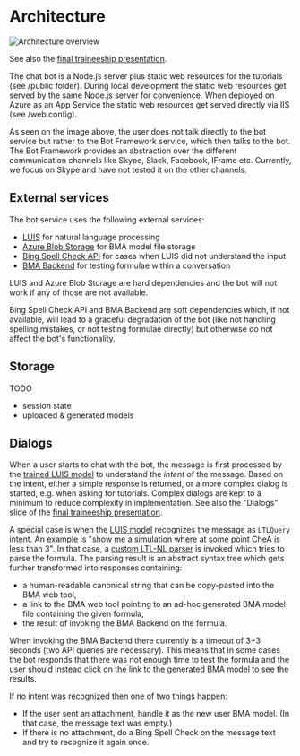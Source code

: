 [trainee-final-ppt]: https://microsoft-my.sharepoint.com/personal/t-mariec_microsoft_com/Documents/BMAChatBot%20shared/2016-09-09%20BMAChatBot%20final%20presentation.pptx?d=w44cde67cfd8c4c64a73f231fde3199b4

# Architecture

![Architecture overview](img/architecture.png)

See also the [final traineeship presentation][trainee-final-ppt].

The chat bot is a Node.js server plus static web resources for the tutorials (see /public folder).
During local development the static web resources get served by the same Node.js server for convenience.
When deployed on Azure as an App Service the static web resources get served directly via IIS (see /web.config).

As seen on the image above, the user does not talk directly to the bot service
but rather to the Bot Framework service, which then talks to the bot.
The Bot Framework provides an abstraction over the different communication channels like Skype, Slack, Facebook, IFrame etc.
Currently, we focus on Skype and have not tested it on the other channels.

## External services

The bot service uses the following external services:

- [LUIS](https://www.luis.ai/) for natural language processing
- [Azure Blob Storage](https://azure.microsoft.com/en-us/documentation/articles/storage-introduction/) for BMA model file storage
- [Bing Spell Check API](https://www.microsoft.com/cognitive-services/en-us/bing-spell-check-api) for cases when LUIS did not understand the input
- [BMA Backend](http://bmamath.cloudapp.net/api/) for testing formulae within a conversation

LUIS and Azure Blob Storage are hard dependencies and the bot will not work if any of those are not available.

Bing Spell Check API and BMA Backend are soft dependencies which, if not available, will lead to a graceful degradation of the bot
(like not handling spelling mistakes, or not testing formulae directly) but otherwise do not affect the bot's functionality.

## Storage

TODO

- session state
- uploaded & generated models

## Dialogs

When a user starts to chat with the bot, the message is first processed by the [trained LUIS model](luis.md)
to understand the *intent* of the message. Based on the intent, either a simple response is returned,
or a more complex dialog is started, e.g. when asking for tutorials.
Complex dialogs are kept to a minimum to reduce complexity in implementation.
See also the "Dialogs" slide of the [final traineeship presentation][trainee-final-ppt].

A special case is when the [LUIS model](luis.md) recognizes the message as `LTLQuery` intent.
An example is "show me a simulation where at some point CheA is less than 3".
In that case, a [custom LTL-NL parser](NLParser.md) is invoked which tries to parse the formula.
The parsing result is an abstract syntax tree which gets further transformed into responses containing:

- a human-readable canonical string that can be copy-pasted into the BMA web tool,
- a link to the BMA web tool pointing to an ad-hoc generated BMA model file containing the given formula,
- the result of invoking the BMA Backend on the formula.

When invoking the BMA Backend there currently is a timeout of 3+3 seconds (two API queries are necessary).
This means that in some cases the bot responds that there was not enough time to test the formula and
the user should instead click on the link to the generated BMA model to see the results.

If no intent was recognized then one of two things happen:

- If the user sent an attachment, handle it as the new user BMA model. (In that case, the message text was empty.)
- If there is no attachment, do a Bing Spell Check on the message text and try to recognize it again once.
